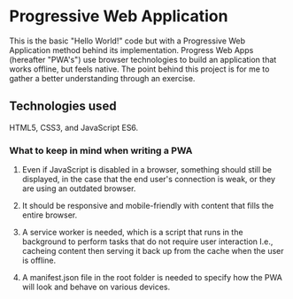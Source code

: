 # Progressive Web Application

This is the basic "Hello World!" code but with a Progressive Web Application method behind its implementation. Progress Web Apps (hereafter "PWA's") use browser technologies to build an application that works offline, but feels native. The point behind this project is for me to gather a better understanding through an exercise.

## Technologies used

HTML5, CSS3, and JavaScript ES6.

### What to keep in mind when writing a PWA

1. Even if JavaScript is disabled in a browser, something should still be displayed, in the case that the end user's connection is weak, or they are using an outdated browser.

2. It should be responsive and mobile-friendly with content that fills the entire browser.

3. A service worker is needed, which is a script that runs in the background to perform tasks that do not require user interaction I.e., cacheing content then serving it back up from the cache when the user is offline.

4. A manifest.json file in the root folder is needed to specify how the PWA will look and behave on various devices.
